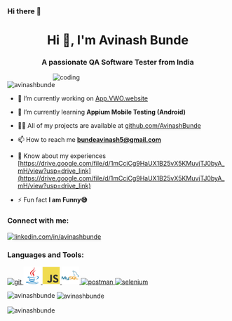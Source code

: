 ### Hi there 👋
<h1 align="center">Hi 👋, I'm Avinash Bunde</h1>
<h3 align="center">A passionate QA Software Tester from India</h3>
<img align="right"alt="coding" width="400" src="https://user-images.githubusercontent.com/55389276/140866485-8fb1c876-9a8f-4d6a-98dc-08c4981eaf70.gif">

<p align="left"> <img src="https://komarev.com/ghpvc/?username=avinashbunde&label=Profile%20views&color=0e75b6&style=flat" alt="avinashbunde" /> </p>

- 🔭 I’m currently working on [App.VWO.website](https://github.com/AvinashBunde/App.VWO)

- 🌱 I’m currently learning **Appium Mobile Testing (Android)**

- 👨‍💻 All of my projects are available at [github.com/AvinashBunde](github.com/AvinashBunde)

- 📫 How to reach me **bundeavinash5@gmail.com**

- 📄 Know about my experiences [https://drive.google.com/file/d/1mCciCg9HaUX1B25vX5KMuvjTJ0byA_mH/view?usp=drive_link](https://drive.google.com/file/d/1mCciCg9HaUX1B25vX5KMuvjTJ0byA_mH/view?usp=drive_link)

- ⚡ Fun fact **I am Funny😅**

<h3 align="left">Connect with me:</h3>
<p align="left">
<a href="https://linkedin.com/in/linkedin.com/in/avinashbunde" target="blank"><img align="center" src="https://raw.githubusercontent.com/rahuldkjain/github-profile-readme-generator/master/src/images/icons/Social/linked-in-alt.svg" alt="linkedin.com/in/avinashbunde" height="30" width="40" /></a>
</p>

<h3 align="left">Languages and Tools:</h3>
<p align="left"> <a href="https://git-scm.com/" target="_blank" rel="noreferrer"> <img src="https://www.vectorlogo.zone/logos/git-scm/git-scm-icon.svg" alt="git" width="40" height="40"/> </a> <a href="https://www.java.com" target="_blank" rel="noreferrer"> <img src="https://raw.githubusercontent.com/devicons/devicon/master/icons/java/java-original.svg" alt="java" width="40" height="40"/> </a> <a href="https://developer.mozilla.org/en-US/docs/Web/JavaScript" target="_blank" rel="noreferrer"> <img src="https://raw.githubusercontent.com/devicons/devicon/master/icons/javascript/javascript-original.svg" alt="javascript" width="40" height="40"/> </a> <a href="https://www.mysql.com/" target="_blank" rel="noreferrer"> <img src="https://raw.githubusercontent.com/devicons/devicon/master/icons/mysql/mysql-original-wordmark.svg" alt="mysql" width="40" height="40"/> </a> <a href="https://postman.com" target="_blank" rel="noreferrer"> <img src="https://www.vectorlogo.zone/logos/getpostman/getpostman-icon.svg" alt="postman" width="40" height="40"/> </a> <a href="https://www.selenium.dev" target="_blank" rel="noreferrer"> <img src="https://raw.githubusercontent.com/detain/svg-logos/780f25886640cef088af994181646db2f6b1a3f8/svg/selenium-logo.svg" alt="selenium" width="40" height="40"/> </a> </p>

<p><img align="left" src="https://github-readme-stats.vercel.app/api/top-langs?username=avinashbunde&show_icons=true&locale=en&layout=compact" alt="avinashbunde" /></p>

<p>&nbsp;<img align="center" src="https://github-readme-stats.vercel.app/api?username=avinashbunde&show_icons=true&locale=en" alt="avinashbunde" /></p>

<p><img align="center" src="https://github-readme-streak-stats.herokuapp.com/?user=avinashbunde&" alt="avinashbunde" /></p>

<!--
**AvinashBunde/AvinashBunde** is a ✨ _special_ ✨ repository because its `README.md` (this file) appears on your GitHub profile.

Here are some ideas to get you started:

- 🔭 I’m currently working on ...
- 🌱 I’m currently learning ...
- 👯 I’m looking to collaborate on ...
- 🤔 I’m looking for help with ...
- 💬 Ask me about ...
- 📫 How to reach me: ...
- 😄 Pronouns: ...
- ⚡ Fun fact: ...
-->
